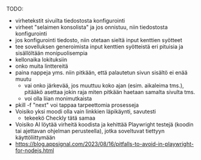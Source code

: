 TODO:

- virhetekstit sivuilta tiedostosta konfigurointi
- virheet "selaimen konsolista" ja jos onnistuu, niin tiedostosta konfigurointi
- jos konfigurointi tiedosto, niin otetaan sieltä input kenttien syötteet
- tee sovelluksen generoimista input kenttien syötteistä eri pituisia ja sisällöltään monipuolisempia
- kellonaika lokituksiin
- onko muita linttereitä
- paina nappeja yms. niin pitkään, että palautetun sivun sisältö ei enää muutu
    - vai onko järkevää, jos muuttuu koko ajan (esim. aikaleima tms.), pitääkö asettaa jokin raja miten pitkään haetaan samalta sivulta tms.
    - voi olla liian monimutkaista
- pkill -f "next" voi tappaa tarpeettomia prosesseja
- Voisiko yksi moodi olla vain linkkien läpikäynti, savutesti
  - tekeekö Checkly tätä samaa
- Voisiko AI löytää virheitä koodista ja kehittää Playwright testejä (koodin tai ajettavan ohjelman perusteella), jotka soveltuvat tiettyyn käyttöliittymään
- https://blog.appsignal.com/2023/08/16/pitfalls-to-avoid-in-playwright-for-nodejs.html